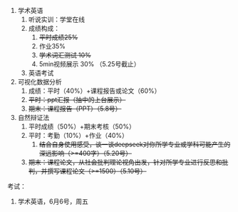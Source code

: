 1. 学术英语
	1. 听说实训：学堂在线
	2. 成绩构成：
		1. ~~平时成绩25%~~
		2. 作业35%
		3. ~~学术词汇测试 10%~~
		4. 5min视频展示 30% （5.25号截止）
	3. 英语考试 
2. 可视化数据分析
	1. 成绩：平时（40%）+课程报告或论文（60%）
	2. ~~平时：ppt汇报（抽中的上台展示）~~
	3. ~~期末：课程报告（PPT）（5.8号）~~
3. 自然辩证法
	1. 平时成绩（50%）+期末考核（50%）
	2. 平时：考勤（10%）+作业（40%）
		1. ~~结合自身使用感受，谈一谈deepseek对你所学专业或学科可能产生的深远影响（>=400字）（5.20号）~~
	3. ~~期末：课程论文，从社会批判理论视角出发，针对所学专业进行反思和批判，并撰写课程论文（>=1500）（5.10号）~~


考试：
1. 学术英语，6月6号，周五